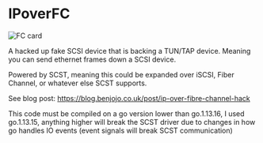 IPoverFC
===

![FC card](https://blog.benjojo.co.uk/asset/CtSNenJ5eB)

A hacked up fake SCSI device that is backing a TUN/TAP device. Meaning you can send ethernet frames down a SCSI device.

Powered by SCST, meaning this could be expanded over iSCSI, Fiber Channel, or whatever else SCST supports.

See blog post: https://blog.benjojo.co.uk/post/ip-over-fibre-channel-hack

This code must be compiled on a go version lower than go.1.13.16, I used go.1.13.15, anything higher will break the SCST driver due to changes in how go handles IO events (event signals will break SCST communication)
